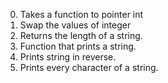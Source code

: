 0. Takes a function to pointer int
1. Swap the values of integer
2. Returns the length of a string.
3. Function that prints a string.
4. Prints string in reverse.
5. Prints every character of a string.
